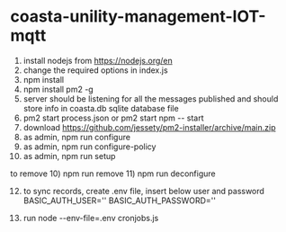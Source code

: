 # coasta-unility-management-IOT-mqtt

1) install nodejs from https://nodejs.org/en
2) change the required options in index.js
2) npm install
3) npm install pm2 -g
5) server should be listening for all the messages published and should store info in coasta.db sqlite database file
6) pm2 start process.json or pm2 start npm -- start
7) download https://github.com/jessety/pm2-installer/archive/main.zip
8) as admin, npm run configure
9) as admin, npm run configure-policy
10) as admin, npm run setup


to remove 
10) npm run remove
11) npm run deconfigure

12) to sync records, create .env file, insert below user and password
    BASIC_AUTH_USER=''
    BASIC_AUTH_PASSWORD='' 

 13) run node --env-file=.env cronjobs.js
